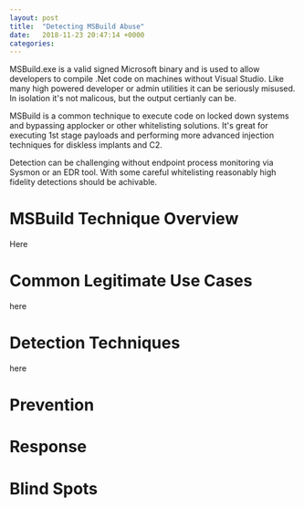 ```yaml
---
layout: post
title:  "Detecting MSBuild Abuse"
date:   2018-11-23 20:47:14 +0000
categories:
---
```


MSBuild.exe is a valid signed Microsoft binary and is used to allow developers to compile .Net code on machines without Visual Studio. Like many high powered developer or admin utilities it can be seriously misused. In isolation it's not malicous, but the output certianly can be. 

MSBuild is a common technique to execute code on locked down systems and bypassing applocker or other whitelisting solutions. It's great for executing 1st stage payloads and performing more advanced injection techniques for diskless implants and C2.

Detection can be challenging without endpoint process monitoring via Sysmon or an EDR tool. With some careful whitelisting reasonably high fidelity detections should be achivable.

# MSBuild Technique Overview

Here

# Common Legitimate Use Cases

here

#  Detection Techniques

here

# Prevention

# Response

# Blind Spots